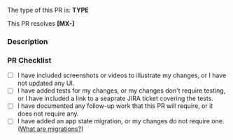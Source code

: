 The type of this PR is: **TYPE**

<!-- Bugfix/Feature/Enhancement/Documentation -->

This PR resolves **[MX-]**

### Description

<!-- Implementation description -->

### PR Checklist

<!-- 💡 This checklist is experimental. MX warmly welcomes any feedback about the list or how it impacts your workflow -->

- [ ] I have included screenshots or videos to illustrate my changes, or I have not updated any UI.
- [ ] I have added tests for my changes, or my changes don't require testing, or I have included a link to a seaprate JIRA ticket covering the tests.
- [ ] I have documented any follow-up work that this PR will require, or it does not require any.
- [ ] I have added an app state migration, or my changes do not require one. ([What are migrations?](https://github.com/artsy/eigen/blob/master/docs/adding_state_migrations.md))

